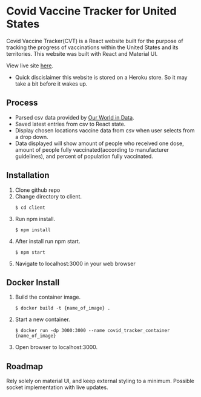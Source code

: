 # Covid Vaccine Tracker for United States

Covid Vaccine Tracker(CVT) is a React website built for the purpose of tracking the progress of vaccinations within the United States and its territories. This website was built with React and Material UI.

View live site [here](https://covid-vaccine-tracker-us.herokuapp.com/). 
- Quick discislaimer this website is stored on a Heroku store. So it may take a bit before it wakes up.

## Process

* Parsed csv data provided by [Our World in Data](https://ourworldindata.org/).
* Saved latest entries from csv to React state.
* Display chosen locations vaccine data from csv when user selects from a drop down.
* Data displayed will show amount of people who received one dose, amount of people fully vaccinated(according to manufacturer  guidelines), and percent of population fully vaccinated.

## Installation

1. Clone github repo
2. Change directory to client.
    ```
    $ cd client
    ```
3. Run npm install.
    ``` 
    $ npm install
    ```
4. After install run npm start.
    ```
    $ npm start
    ```
5. Navigate to localhost:3000 in your web browser

## Docker Install

1. Build the container image. 
    ```
    $ docker build -t {name_of_image} .
    ```

2. Start a new container. 
    ```
    $ docker run -dp 3000:3000 --name covid_tracker_container {name_of_image}
    ```

3. Open browser to localhost:3000.

## Roadmap 

Rely solely on material UI, and keep external styling to a minimum.
Possible socket implementation with live updates.
